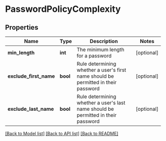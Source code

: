 # PasswordPolicyComplexity


## Properties
Name | Type | Description | Notes
------------ | ------------- | ------------- | -------------
**min_length** | **int** | The minimum length for a password | [optional] 
**exclude_first_name** | **bool** | Rule determining whether a user&#39;s first name should be permitted in their password | [optional] 
**exclude_last_name** | **bool** | Rule determining whether a user&#39;s last name should be permitted in their password | [optional] 

[[Back to Model list]](../README.md#documentation-for-models) [[Back to API list]](../README.md#documentation-for-api-endpoints) [[Back to README]](../README.md)



